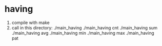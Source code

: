 # having
1) compile with make
2) call in this directory:
   ./main_having
   ./main_having cnt
   ./main_having sum
   ./main_having avg
   ./main_having min
   ./main_having max
   ./main_having pat
